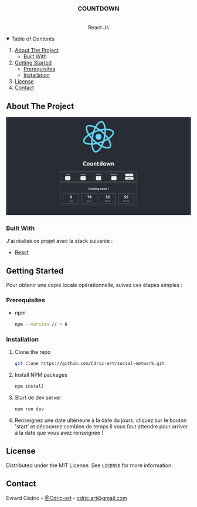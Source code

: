 <br />
<p align="center">
  <h3 align="center">COUNTDOWN</h3>
  <p align="center">
    <br />
    React Js
    <br />
  </p>
</p>

<!-- TABLE OF CONTENTS -->
<details open="open">
  <summary>Table of Contents</summary>
  <ol>
    <li>
      <a href="#about-the-project">About The Project</a>
      <ul>
        <li><a href="#built-with">Built With</a></li>
      </ul>
    </li>
    <li>
      <a href="#getting-started">Getting Started</a>
      <ul>
        <li><a href="#prerequisites">Prerequisites</a></li>
        <li><a href="#installation">Installation</a></li>
      </ul>
    </li>
    <li><a href="#license">License</a></li>
    <li><a href="#contact">Contact</a></li>
  </ol>
</details>



<!-- ABOUT THE PROJECT -->
## About The Project


![Product Name Screen Shot][product-screenshot]


### Built With

J'ai réalisé ce projet avec la stack suivante :
* [React](https://fr.reactjs.org/)


<!-- GETTING STARTED -->
## Getting Started

Pour obtenir une copie locale opérationnelle, suivez ces étapes simples : 

### Prerequisites


* npm
  ```sh
  npm --version // > 6
  ```

### Installation

1. Clone the repo
   ```sh
   git clone https://github.com/Cdric-art/social-network.git
   ```

2. Install NPM packages
   ```sh
   npm install
   ```
3. Start de dev server
   ```sh
   npm run dev
   ```

4. Renseignez une date ultérieure à la date du jours, cliquez sur le bouton 'start' et
découvrez combien de temps il vous faut attendre pour arriver à la date que vous avez renseignée !

<!-- LICENSE -->
## License

Distributed under the MIT License. See `LICENSE` for more information.


<!-- CONTACT -->
## Contact

Evrard Cédric - [@Cdric-art](https://twitter.com/Cdric_art) - cdric.art@gmail.com


<!-- MARKDOWN LINKS & IMAGES -->
<!-- https://www.markdownguide.org/basic-syntax/#reference-style-links -->
[product-screenshot]: assetsMD/screenshot.png
